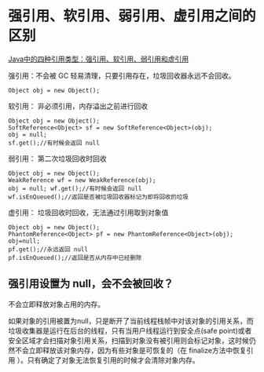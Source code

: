 # 强引用、软引用、弱引用、虚引用之间的区别

[Java中的四种引用类型：强引用、软引用、弱引用和虚引用](https://segmentfault.com/a/1190000015282652)

强引用：不会被 GC 轻易清理，只要引用存在，垃圾回收器永远不会回收。

```
Object obj = new Object();
```

软引用： 非必须引用，内存溢出之前进行回收

```
Object obj = new Object();
SoftReference<Object> sf = new SoftReference<Object>(obj);
obj = null;
sf.get();//有时候会返回 null
```

弱引用： 第二次垃圾回收时回收

```
Object obj = new Object(); 
WeakReference wf = new WeakReference(obj); 
obj = null; wf.get();//有时候会返回 null 
wf.isEnQueued();//返回是否被垃圾回收器标记为即将回收的垃圾
```

虚引用： 垃圾回收时回收，无法通过引用取到对象值

```
Object obj = new Object();
PhantomReference<Object> pf = new PhantomReference<Object>(obj);
obj=null;
pf.get();//永远返回 null
pf.isEnQueued();//返回是否从内存中已经删除
```

## 强引用设置为 null，会不会被回收？

不会立即释放对象占用的内存。 

如果对象的引用被置为null，只是断开了当前线程栈帧中对该对象的引用关系，而 垃圾收集器是运行在后台的线程，只有当用户线程运行到安全点(safe point)或者安全区域才会扫描对象引用关系，扫描到对象没有被引用则会标记对象，这时候仍然不会立即释放该对象内存，因为有些对象是可恢复的（在 finalize方法中恢复引用 ）。只有确定了对象无法恢复引用的时候才会清除对象内存。